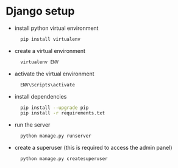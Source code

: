 # Django setup
- install python virtual environment
  ```bash
    pip install virtualenv
  ```
- create a virtual environment
  ```bash
    virtualenv ENV
  ```
- activate the virtual environment
  ```bash
    ENV\Scripts\activate
  ```
- install dependencies
  ```bash
    pip install --upgrade pip
    pip install -r requirements.txt
  ```
- run the server
  ```bash
    python manage.py runserver
  ```
- create a superuser (this is required to access the admin panel)
  ```bash
    python manage.py createsuperuser
  ```